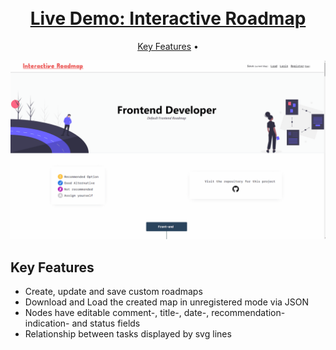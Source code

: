 <h1 align="center">
    <br>
    <a href="https://interactive-roadmaps.herokuapp.com/">
    Live Demo: Interactive Roadmap
    </a>
</h1>

<p align="center">
  <a href="#key-features">Key Features</a> •
</p>

![screenshot](https://raw.githubusercontent.com/alexander-braun/interactive-roadmap/master/preview_images/interactive-roadmap.gif)

## Key Features

- Create, update and save custom roadmaps
- Download and Load the created map in unregistered mode via JSON
- Nodes have editable comment-, title-, date-, recommendation-indication- and status fields
- Relationship between tasks displayed by svg lines
